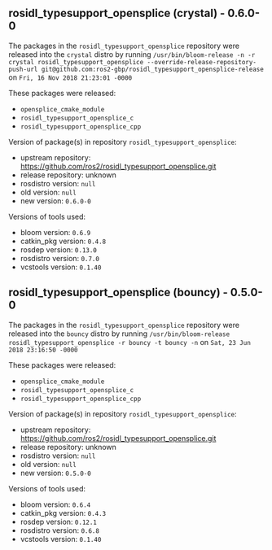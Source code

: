 ## rosidl_typesupport_opensplice (crystal) - 0.6.0-0

The packages in the `rosidl_typesupport_opensplice` repository were released into the `crystal` distro by running `/usr/bin/bloom-release -n -r crystal rosidl_typesupport_opensplice --override-release-repository-push-url git@github.com:ros2-gbp/rosidl_typesupport_opensplice-release` on `Fri, 16 Nov 2018 21:23:01 -0000`

These packages were released:
- `opensplice_cmake_module`
- `rosidl_typesupport_opensplice_c`
- `rosidl_typesupport_opensplice_cpp`

Version of package(s) in repository `rosidl_typesupport_opensplice`:

- upstream repository: https://github.com/ros2/rosidl_typesupport_opensplice.git
- release repository: unknown
- rosdistro version: `null`
- old version: `null`
- new version: `0.6.0-0`

Versions of tools used:

- bloom version: `0.6.9`
- catkin_pkg version: `0.4.8`
- rosdep version: `0.13.0`
- rosdistro version: `0.7.0`
- vcstools version: `0.1.40`


## rosidl_typesupport_opensplice (bouncy) - 0.5.0-0

The packages in the `rosidl_typesupport_opensplice` repository were released into the `bouncy` distro by running `/usr/bin/bloom-release rosidl_typesupport_opensplice -r bouncy -t bouncy -n` on `Sat, 23 Jun 2018 23:16:50 -0000`

These packages were released:
- `opensplice_cmake_module`
- `rosidl_typesupport_opensplice_c`
- `rosidl_typesupport_opensplice_cpp`

Version of package(s) in repository `rosidl_typesupport_opensplice`:

- upstream repository: https://github.com/ros2/rosidl_typesupport_opensplice.git
- release repository: unknown
- rosdistro version: `null`
- old version: `null`
- new version: `0.5.0-0`

Versions of tools used:

- bloom version: `0.6.4`
- catkin_pkg version: `0.4.3`
- rosdep version: `0.12.1`
- rosdistro version: `0.6.8`
- vcstools version: `0.1.40`


